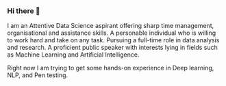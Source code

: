 ### Hi there 👋
I am an Attentive Data Science aspirant offering sharp time management, organisational and assistance skills.
A personable individual who is willing to work hard and take on any task.
Pursuing a full-time role in data analysis and research.
A proficient public speaker with interests lying in fields such as Machine Learning and Artificial Intelligence.

Right now I am trying to get some hands-on experience in Deep learning, NLP, and Pen testing.


<!--
**Spartan-119/Spartan-119** is a ✨ _special_ ✨ repository because its `README.md` (this file) appears on your GitHub profile.

Here are some ideas to get you started:

- 🔭 I’m currently working on ...
- 🌱 I’m currently learning ...
- 👯 I’m looking to collaborate on ...
- 🤔 I’m looking for help with ...
- 💬 Ask me about ...
- 📫 How to reach me: ...
- 😄 Pronouns: ...
- ⚡ Fun fact: ...
-->
